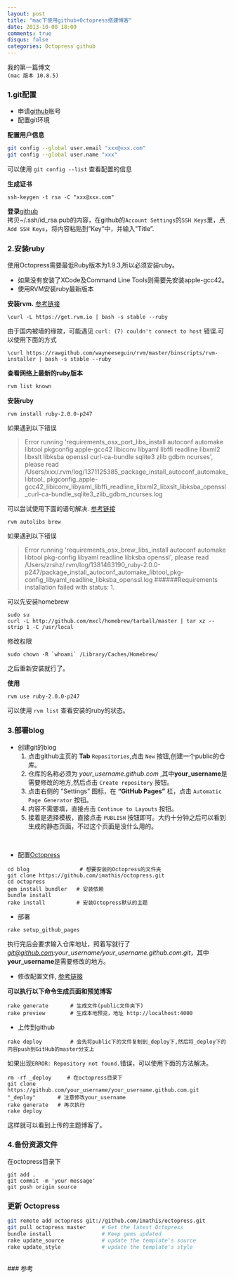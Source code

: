 ```yaml
---
layout: post
title: "mac下使用github+Octopress搭建博客"
date: 2013-10-08 18:09
comments: true
disqus: false
categories: Octopress github
---
```


我的第一篇博文   
`(mac 版本 10.8.5)`

### 1.git配置
* 申请[github]账号
* 配置git环境  

**配置用户信息**  

``` sh
git config --global user.email "xxx@xxx.com"
git config --global user.name "xxx"
```  
可以使用 ` git config --list ` 查看配置的信息  
<!-- more -->

**生成证书**

```
ssh-keygen -t rsa -C "xxx@xxx.com"
```
**登录**[github]  
拷贝~/.ssh/id_rsa.pub的内容，在github的`Account Settings`的`SSH Keys`里，点`Add SSH Keys`，将内容粘贴到”Key”中，并输入”Title”.
	
### 2.安装ruby
使用Octopress需要最低Ruby版本为1.9.3,所以必须安装ruby。  

* 如果没有安装了XCode及Command Line Tools则需要先安装apple-gcc42。
* 使用RVM安装ruby最新版本  

**安装rvm.** [参考链接](http://stackoverflow.com/questions/3696564/how-to-update-ruby-to-1-9-x-on-mac)

``` text
\curl -L https://get.rvm.io | bash -s stable --ruby
```
由于国内被墙的缘故，可能遇见 `curl: (7) couldn't connect to host` 错误.可以使用下面的方式

```
\curl https://rawgithub.com/wayneeseguin/rvm/master/binscripts/rvm-installer | bash -s stable --ruby
```

**查看网络上最新的ruby版本**
  
``` sh
rvm list known
```

**安装ruby**
	
```
rvm install ruby-2.0.0-p247
```
如果遇到以下错误
   
>Error running 'requirements_osx_port_libs_install autoconf automake libtool pkgconfig apple-gcc42 libiconv libyaml libffi readline libxml2 libxslt libksba openssl curl-ca-bundle sqlite3 zlib gdbm ncurses', please read /Users/xxx/.rvm/log/1371125385_package_install_autoconf_automake_libtool_
pkgconfig_apple-gcc42_libiconv_libyaml_libffi_readline_libxml2_libxslt_libksba_openssl_curl-ca-bundle_sqlite3_zlib_gdbm_ncurses.log

可以尝试使用下面的语句解决. [参考链接](http://stackoverflow.com/questions/17086996/rvm-install-issue-unable-to-execute-port-autoconf)
   
```
rvm autolibs brew
```
如果遇到以下错误
>Error running 'requirements_osx_brew_libs_install autoconf automake libtool pkg-config libyaml readline libksba openssl',
please read /Users/zrshz/.rvm/log/1381463190_ruby-2.0.0-p247/package_install_autoconf_automake_libtool_pkg-config_libyaml_readline_libksba_openssl.log
######Requirements installation failed with status: 1.

可以先安装homebrew

```
sudo su
curl -L http://github.com/mxcl/homebrew/tarball/master | tar xz --strip 1 -C /usr/local
```
修改权限

```
sudo chown -R `whoami` /Library/Caches/Homebrew/
```
之后重新安装就行了。

**使用**
	
```
rvm use ruby-2.0.0-p247
```
可以使用 `rvm list` 查看安装的ruby的状态。
	
### 3.部署blog
* 创建git的blog
	1. 点击github主页的 **Tab** `Repositories`,点击 `New` 按钮,创建一个public的仓库。
	2. 仓库的名称必须为 *your_username.github.com* ,其中**your_username**是需要修改的地方,然后点击 `Create repository` 按钮。
	3. 点击右侧的 ”Settings” 图标，在 **“GitHub Pages”** 栏，点击 `Automatic Page Generator` 按钮。
	4. 内容不需要填，直接点击 `Continue to Layouts` 按钮。
	5. 接着是选择模板，直接点击 `PUBLISH` 按钮即可。大约十分钟之后可以看到生成的静态页面，不过这个页面是没什么用的。  
<br/>

* 配置[Octopress]
	
```
cd blog     		   # 想要安装的Octopress的文件夹
git clone https://github.com/imathis/octopress.git
cd octopress
gem install bundler   # 安装依赖
bundle install 		
rake install          # 安装Octopress默认的主题
```

* 部署

```
rake setup_github_pages
```
执行完后会要求输入仓库地址，照着写就行了*git@github.com:your_username/your_username.github.com.git*，其中**your_username**是需要修改的地方。
	
* 修改配置文件, [参考链接](http://www.cnblogs.com/oec2003/archive/2013/05/31/3109577.html)  
 
**可以执行以下命令生成页面和预览博客**
	
```
rake generate 		# 生成文件(public文件夹下)
rake preview 		# 生成本地预览，地址 http://localhost:4000
```

* 上传到github
	
```
rake deploy 		# 会先将public下的文件复制到_deploy下,然后将_deploy下的内容push到GitHub的master分支上
```
如果出现`ERROR: Repository not found.`错误，可以使用下面的方法解决。
	
```
rm -rf _deploy     # 在octopress目录下
git clone https://github.com/your_username/your_username.github.com.git "_deploy"		# 注意修改your_username
rake generate   # 再次执行
rake deploy		   
```
这样就可以看到上传的主题博客了。

### 4.备份资源文件
在octopress目录下

```
git add .
git commit -m 'your message'
git push origin source
```
	
### 更新 Octopress
``` sh 
git remote add octopress git://github.com/imathis/octopress.git
git pull octopress master     # Get the latest Octopress
bundle install                # Keep gems updated
rake update_source            # update the template's source
rake update_style             # update the template's style
```
	
<br/>
### 参考
 <http://firestudio.cn/blog/2013/01/05/ru-he-tong-guo-github-yu-octopress-lai-da-jian-zi-ji-de-bo-ke/>
 



[github]: https://github.com
[Octopress]: http://octopress.org
 

